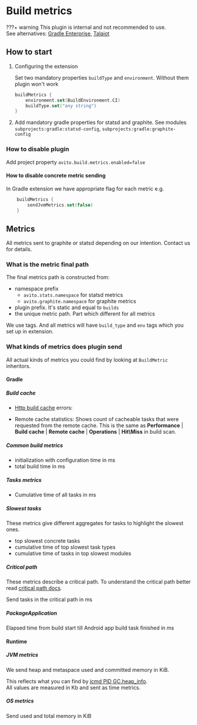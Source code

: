 # Build metrics

???+ warning
    This plugin is internal and not recommended to use.  
    See alternatives: 
    [Gradle Enterprise](https://gradle.com/gradle-enterprise-solution-overview/), 
    [Talaiot](https://github.com/cdsap/Talaiot)

## How to start

1. Configuring the extension

    Set two mandatory properties `buildType` and `environment`. Without them plugin won't work
    
    ```kotlin
    buildMetrics {
        environment.set(BuildEnvironment.CI)
        buildType.set("any string")
    }
    ```

2. Add mandatory gradle properties for statsd and graphite. See modules `subprojects:gradle:statsd-config`, `subprojects:gradle:graphite-config`

### How to disable plugin

Add project property `avito.build.metrics.enabled=false`

#### How to disable concrete metric sending

In Gradle extension we have appropriate flag for each metric e.g.

```kotlin
    buildMetrics {
        sendJvmMetrics.set(false)
    }
```

## Metrics

All metrics sent to graphite or statsd depending on our intention. Contact us for details.

### What is the metric final path

The final metrics path is constructed from:

- namespace prefix
    - `avito.stats.namespace` for statsd metrics
    - `avito.graphite.namespace` for graphite metrics
- plugin prefix. It's static and equal to `builds`
- the unique metric path. Part which different for all metrics

We use tags. And all metrics will have `build_type` and `env` tags which you set up in extension.

### What kinds of metrics does plugin send

All actual kinds of metrics you could find by looking at `BuildMetric` inheritors.

#### Gradle

##### Build cache

- [Http build cache](https://docs.gradle.org/current/userguide/build_cache.html#sec:build_cache_configure_remote) errors:

- Remote cache statistics:
Shows count of cacheable tasks that were requested from the remote cache.
This is the same as **Performance** | **Build cache** | **Remote cache** | **Operations** | **Hit\Miss** in build scan.

##### Common build metrics

- initialization with configuration time in ms
- total build time in ms

##### Tasks metrics

- Cumulative time of all tasks in ms

##### Slowest tasks

These metrics give different aggregates for tasks to highlight the slowest ones.

- top slowest concrete tasks
- cumulative time of top slowest task types
- cumulative time of tasks in top slowest modules

##### Critical path

These metrics describe a critical path.
To understand the critical path better read [critical path docs](CriticalPath.md).

Send tasks in the critical path in ms

##### PackageApplication

Elapsed time from build start till Android app build task finished in ms

#### Runtime

##### JVM metrics

We send heap and metaspace used and committed memory in KiB.

This reflects what you can find by [jcmd PID GC.heap_info](https://www.baeldung.com/java-heap-size-cli#jcmd).  
All values are measured in Kb and sent as time metrics.

##### OS metrics

Send used and total memory in KiB
